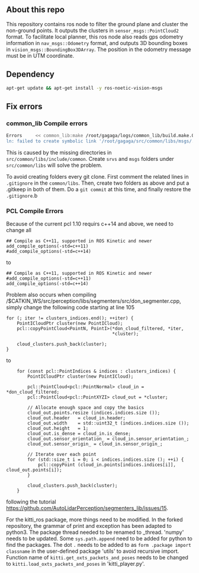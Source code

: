 ## About this repo
This repository contains ros node to filter the ground plane and cluster the non-ground points. It outputs the clusters in ```sensor_msgs::PointCloud2``` format. To facilitate local planner, this ros node also reads gps odometry information in ```nav_msgs::Odometry``` format, and outputs 3D bounding boxes in ```vision_msgs::BoundingBox3DArray```. The position in the odometry message must be in UTM coordinate.

## Dependency
```sh
apt-get update && apt-get install -y ros-noetic-vision-msgs
```

## Fix errors 
### common_lib Compile errors
```sh
Errors     << common_lib:make /root/gagaga/logs/common_lib/build.make.000.log                                     
ln: failed to create symbolic link '/root/gagaga/src/common/libs/msgs/../include/common/msgs/autosense_msgs': No such file or directory
```
This is caused by the missing directories in ```src/common/libs/include/common```. Create ```srvs``` and ```msgs``` folders under ```src/common/libs``` will solve the problem. 

To avoid creating folders every git clone. First comment the related lines in ```.gitignore``` in the ```common/libs```. Then, create two folders as above and put a .gitkeep in both of them. Do a ```git commit``` at this time, and finally restore the ```.gitignore```.b

### PCL Compile Errors
Because of the current pcl 1.10 requirs c++14 and above, we need to change all
```
## Compile as C++11, supported in ROS Kinetic and newer
add_compile_options(-std=c++11)
#add_compile_options(-std=c++14)
```
to

```
## Compile as C++11, supported in ROS Kinetic and newer
#add_compile_options(-std=c++11)
add_compile_options(-std=c++14)
```

Problem also occurs when compiling /$CATKIN_WS/src/perception/libs/segmenters/src/don_segmenter.cpp, simply change the following code starting at line 105
```
for (; iter != clusters_indices.end(); ++iter) {
    PointICloudPtr cluster(new PointICloud);
    pcl::copyPointCloud<PointN, PointI>(*don_cloud_filtered, *iter,
                                        *cluster);

    cloud_clusters.push_back(cluster);
}
```
to
```
    for (const pcl::PointIndices & indices : clusters_indices) {
        PointICloudPtr cluster(new PointICloud);

        pcl::PointCloud<pcl::PointNormal> cloud_in = *don_cloud_filtered;
        pcl::PointCloud<pcl::PointXYZI> cloud_out = *cluster;

        // Allocate enough space and copy the basics
        cloud_out.points.resize (indices.indices.size ());
        cloud_out.header   = cloud_in.header;
        cloud_out.width    = std::uint32_t (indices.indices.size ());
        cloud_out.height   = 1;
        cloud_out.is_dense = cloud_in.is_dense;
        cloud_out.sensor_orientation_ = cloud_in.sensor_orientation_;
        cloud_out.sensor_origin_ = cloud_in.sensor_origin_;

        // Iterate over each point
        for (std::size_t i = 0; i < indices.indices.size (); ++i) {
            pcl::copyPoint (cloud_in.points[indices.indices[i]], cloud_out.points[i]);
        }

        cloud_clusters.push_back(cluster);
    }

```
following the tutorial https://github.com/AutoLidarPerception/segmenters_lib/issues/15.

For the kitti_ros package, more things need to be modified.
In the forked repository, the grammar of print and exception has been adapted to python3.
The package thread needed to be renamed to _thread.
'numpy' needs to be updated.
Some ```sys.path.append``` need to be added for python to find the packages.
The dot ```.``` needs to be added to as ```form .package import classname``` in the user-defined package 'utils' to avoid recursive import.
Function name of ```kitti.get_oxts_packets_and_poses``` needs to be changed to ```kitti.load_oxts_packets_and_poses``` in 'kitti_player.py'.